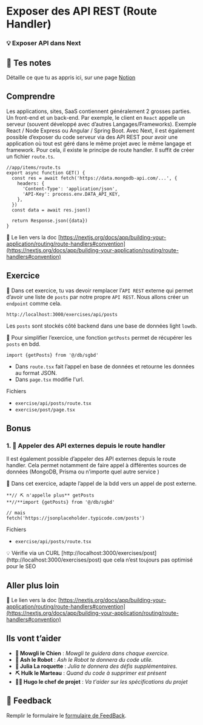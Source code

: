 # Exposer des API REST (Route Handler)

### 💡 Exposer API dans Next

## 📝 Tes notes

Détaille ce que tu as appris ici, sur une page [Notion](https://go.mikecodeur.com/course-notes-template)

## Comprendre

Les applications, sites, SaaS contiennent généralement 2 grosses parties. Un front-end et un back-end. Par exemple, le client en `React` appelle un serveur (souvent développé avec d’autres Langages/Frameworks). Exemple React / Node Express ou Angular / Spring Boot. Avec Next, il est également possible d’exposer du code serveur via des API REST pour avoir une application où tout est géré dans le même projet avec le même langage et framework. Pour cela, il existe le principe de route handler. Il suffit de créer un fichier `route.ts`.

```tsx
//app/items/route.ts
export async function GET() {
  const res = await fetch('https://data.mongodb-api.com/...', {
    headers: {
      'Content-Type': 'application/json',
      'API-Key': process.env.DATA_API_KEY,
    },
  })
  const data = await res.json()

  return Response.json({data})
}
```

📑 Le lien vers la doc [https://nextjs.org/docs/app/building-your-application/routing/route-handlers#convention](https://nextjs.org/docs/app/building-your-application/routing/route-handlers#convention)

## Exercice

**🐶** Dans cet exercice, tu vas devoir remplacer l’`API REST` externe qui permet d’avoir une liste de `posts` par notre propre `API REST`. Nous allons créer un `endpoint` comme cela.

```tsx
http://localhost:3000/exercises/api/posts
```

Les `posts` sont stockés côté backend dans une base de données light `lowdb`.

**🤖** Pour simplifier l’exercice, une fonction `getPosts` permet de récupérer les `posts` en bdd.

```tsx
import {getPosts} from '@/db/sgbd'
```

- Dans `route.tsx` fait l’appel en base de données et retourne les données au format JSON.
- Dans `page.tsx` modifie l'url.

Fichiers

- `exercise/api/posts/route.tsx`
- `exercise/post/page.tsx`

## Bonus

### 1. 🚀 Appeler des API externes depuis le route handler

Il est également possible d’appeler des API externes depuis le route handler. Cela permet notamment de faire appel à différentes sources de données (MongoDB, Prisma ou n’importe quel autre service )

🐶 Dans cet exercice, adapte l’appel de la bdd vers un appel de post externe.

```tsx
**// ⛏️ n'appelle plus** getPosts
**//**import {getPosts} from '@/db/sgbd'

// mais
fetch('https://jsonplaceholder.typicode.com/posts')
```

Fichiers

- `exercise/api/posts/route.tsx`

<aside>
💡 Vérifie via un CURL [http://localhost:3000/exercises/post](http://localhost:3000/exercises/post) que cela n’est toujours pas optimisé pour le SEO

</aside>

## Aller plus loin

📑 Le lien vers la doc [https://nextjs.org/docs/app/building-your-application/routing/route-handlers#convention](https://nextjs.org/docs/app/building-your-application/routing/route-handlers#convention)

## Ils vont t’aider

- **🐶 Mowgli le Chien** : _Mowgli te guidera dans chaque exercice._
- **🤖 Ash le Robot** : _Ash le Robot te donnera du code utile._
- **🚀 Julia La roquette** : _Julia te donnera des défis supplémentaires._
- **⛏️ Hulk le Marteau** : _Quand du code à supprimer est présent_
- **👨‍✈️ Hugo le chef de projet** : _Va t'aider sur les spécifications du projet_

## 🐜 Feedback

Remplir le formulaire le [formulaire de FeedBack](https://go.mikecodeur.com/cours-next-avis?entry.1912869708=Next%20PRO&entry.1430994900=03.RSC%20Data%20fetch&entry.533578441=03%20Route%20handler).
